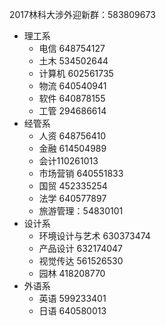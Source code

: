 2017林科大涉外迎新群：583809673
- 理工系
  - 电信 648754127
  - 土木 534502644
  - 计算机 602561735
  - 物流 640540941
  - 软件  640878155
  - 工管 294686614
- 经管系
  - 人资 648756410
  - 金融 614504989
  - 会计110261013
  - 市场营销 640551833
  - 国贸 452335254
  - 法学 640577897
  - 旅游管理：54830101
- 设计系
  - 环境设计与艺术 630373474
  - 产品设计 632174047
  - 视觉传达 561526530
  - 园林 418208770
- 外语系
  - 英语 599233401
  - 日语 640580013
